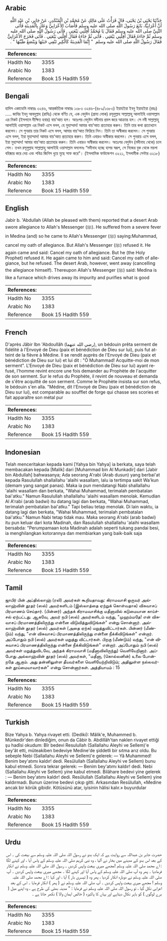 ## Arabic


<div dir="rtl" lang="ar" style={{fontSize:'larger',backgroundColor:'#f8f9fa',padding:20}}>
حَدَّثَنَا يَحْيَى بْنُ يَحْيَى، قَالَ قَرَأْتُ عَلَى مَالِكٍ عَنْ مُحَمَّدِ بْنِ الْمُنْكَدِرِ، عَنْ جَابِرِ، بْنِ عَبْدِ اللَّهِ أَنَّ أَعْرَابِيًّا، بَايَعَ رَسُولَ اللَّهِ صلى الله عليه وسلم فَأَصَابَ الأَعْرَابِيَّ وَعَكٌ بِالْمَدِينَةِ فَأَتَى النَّبِيَّ صلى الله عليه وسلم فَقَالَ يَا مُحَمَّدُ أَقِلْنِي بَيْعَتِي ‏.‏ فَأَبَى رَسُولُ اللَّهِ صلى الله عليه وسلم ثُمَّ جَاءَهُ فَقَالَ أَقِلْنِي بَيْعَتِي ‏.‏ فَأَبَى ثُمَّ جَاءَهُ فَقَالَ أَقِلْنِي بَيْعَتِي ‏.‏ فَأَبَى فَخَرَجَ الأَعْرَابِيُّ فَقَالَ رَسُولُ اللَّهِ صلى الله عليه وسلم ‏ "‏ إِنَّمَا الْمَدِينَةُ كَالْكِيرِ تَنْفِي خَبَثَهَا وَيَنْصَعُ طَيِّبُهَا ‏"‏ ‏.‏
</div>
<div style={{backgroundColor:'#f8f9fa',padding:20, marginBottom: 10}}><table> <thead> <tr> <th>References:</th> <th></th> </tr> </thead> <tbody><tr><td>Hadith No</td><td>3355</td></tr><tr><td>Arabic No</td><td>1383</td></tr><tr><td>Reference</td><td>Book 15 Hadith 559</td></tr></tbody></table></div>

## Bengali


<div dir="ltr" lang="bn" style={{fontSize:'larger',backgroundColor:'#f8f9fa',padding:20}}>
হাদিস একাডেমি নাম্বারঃ ৩২৪৬, আন্তর্জাতিক নাম্বারঃ ১৩৮৩ ৩২৪৬-(৪৮৯/১৩৮৩) ইয়াহইয়া ইবনু ইয়াহইয়া (রহঃ) ..... জাবির ইবনু আবদুল্লাহ (রাযিঃ) থেকে বর্ণিত যে, এক বেদুঈন (গ্রাম্য লোক) রসূলুল্লাহ সাল্লাল্লাহু আলাইহি ওয়াসাল্লাম এর নিকট (ইসলামে দীক্ষিত হবার) বায়’আত হল। অতঃপর বেদুঈন মদীনায় প্রবল জরে আক্রান্ত হল। সে নবী সাল্লাল্লাহু আলাইহি ওয়াসাল্লাম এর নিকট এসে বলল, হে মুহাম্মাদ! আমার বায়’আত প্রত্যাহার করুন। তিনি তার কথা প্রত্যাখ্যান করলেন। সে পুনরায় তার নিকট এসে বলল, আমার বায়’আত ফিরিয়ে নিন। তিনি তা অস্বীকার করলেন। সে পুনরায় এসে বলল, ইয়া মুহাম্মাদ! আমার বায়’আত প্রত্যাহার করুন। তিনি এবারও অস্বীকার করলেন। সে পুনরায় এসে বলল, ইয়া মুহাম্মাদ! আমার বায়’আত প্রত্যাহার করুন। তিনি এবারও অস্বীকার করলেন। অতঃপর বেদুঈন (মদীনাহ থেকে) চলে গেল। তখন রসূলুল্লাহ সাল্লাল্লাহু আলাইহি ওয়াসাল্লাম বললেনঃ “মদীনাহ হচ্ছে হাপর স্বরূপ, সে নিজের বুক থেকে ময়লা বহিষ্কার করে দেয় এবং পবিত্র জিনিস ধুয়ে মুছে সাফ করে"। (ইসলামিক ফাউন্ডেশন ৩২২১, ইসলামীক সেন্টার ৩২১৮)
</div>
<div style={{backgroundColor:'#f8f9fa',padding:20, marginBottom: 10}}><table> <thead> <tr> <th>References:</th> <th></th> </tr> </thead> <tbody><tr><td>Hadith No</td><td>3355</td></tr><tr><td>Arabic No</td><td>1383</td></tr><tr><td>Reference</td><td>Book 15 Hadith 559</td></tr></tbody></table></div>

## English


<div dir="ltr" lang="en" style={{fontSize:'larger',backgroundColor:'#f8f9fa',padding:20}}>
Jabir b. 'Abdullah (Allah be pleased with them) reported that a desert Arab swore allegiance to Allah's Messenger (ﷺ). He suffered from a severe fever in Medina (and) so he came to Allah's Messenger (ﷺ) saying:Muhammad, cancel my oath of allegiance. But Allah's Messenger (ﷺ) refused it. He again came and said: Cancel my oath of allegiance. But he (the Holy Prophet) refused it. He again came to him and said: Cancel my oath of allegiance, but he refused. The desert Arab, however, went away (cancelling the allegiance himself). Thereupon Allah's Messenger (ﷺ) said: Medina is like a furnace which drives away its impurity and purifies what is good
</div>
<div style={{backgroundColor:'#f8f9fa',padding:20, marginBottom: 10}}><table> <thead> <tr> <th>References:</th> <th></th> </tr> </thead> <tbody><tr><td>Hadith No</td><td>3355</td></tr><tr><td>Arabic No</td><td>1383</td></tr><tr><td>Reference</td><td>Book 15 Hadith 559</td></tr></tbody></table></div>

## French


<div dir="ltr" lang="fr" style={{fontSize:'larger',backgroundColor:'#f8f9fa',padding:20}}>
D'après Jâbir Ibn 'Abdoullâh (رضي الله عنهما), un bédouin prêta serment de fidélité à l'Envoyé de Dieu (paix et bénédiction de Dieu sur lui), puis fut atteint de la fièvre à Médine. Il se rendit auprès de l'Envoyé de Dieu (paix et bénédiction de Dieu sur lui) et lui dit : "Ô Muhammad! Acquitte-moi de mon serment". L'Envoyé de Dieu (paix et bénédiction de Dieu sur lui) ayant refusé, l'homme revint encore une fois demander au Prophète de l'acquitter de son serment. Sur le refus du Prophète, il revint de nouveau et demanda de s'être acquitté de son serment. Comme le Prophète insista sur son refus, le bédouin s'en alla. "Médine, dit l'Envoyé de Dieu (paix et bénédiction de Dieu sur lui), est comparable au soufflet de forge qui chasse ses scories et fait apparaître son métal pur
</div>
<div style={{backgroundColor:'#f8f9fa',padding:20, marginBottom: 10}}><table> <thead> <tr> <th>References:</th> <th></th> </tr> </thead> <tbody><tr><td>Hadith No</td><td>3355</td></tr><tr><td>Arabic No</td><td>1383</td></tr><tr><td>Reference</td><td>Book 15 Hadith 559</td></tr></tbody></table></div>

## Indonesian


<div dir="ltr" lang="id" style={{fontSize:'larger',backgroundColor:'#f8f9fa',padding:20}}>
Telah menceritakan kepada kami [Yahya bin Yahya] ia berkata, saya telah membacakan kepada [Malik] dari [Muhammad bin Al Munkadir] dari [Jabir bin Abdullah] bahwasanya; Ada seorang A'rabi (Arab dusun) yang berbai'at kepada Rasulullah shallallahu 'alaihi wasallam, lalu ia tertimpa sakit Wa'kun (demam yang sangat panas). Maka ia pun mendatangi Nabi shallallahu 'alaihi wasallam dan berkata, "Wahai Muhammad, terimalah pembatalan bai'atku." Namun Rasulullah shallallahu 'alaihi wasallam menolak. Kemudian Al A'rabi (arab badwi) itu datang lagi dan berkata, "Wahai Muhammad, terimalah pembatalan bai'atku." Tapi beliau tetap menolak. Di lain waktu, ia datang lagi dan berkata, "Wahai Muhammad, terimalah pembatalan bai'atku." Namun Nabi tetap tidak mau. Maka seorang A'rabi (arab badwi) itu pun keluar dari kota Madinah, dan Rasulullah shallallahu 'alaihi wasallam bersabda: "Perumpamaan kota Madinah adalah seperti tukang pandai besi, ia menghilangkan kotorannya dan membiarkan yang baik-baik saja
</div>
<div style={{backgroundColor:'#f8f9fa',padding:20, marginBottom: 10}}><table> <thead> <tr> <th>References:</th> <th></th> </tr> </thead> <tbody><tr><td>Hadith No</td><td>3355</td></tr><tr><td>Arabic No</td><td>1383</td></tr><tr><td>Reference</td><td>Book 15 Hadith 559</td></tr></tbody></table></div>

## Tamil


<div dir="ltr" lang="ta" style={{fontSize:'larger',backgroundColor:'#f8f9fa',padding:20}}>
ஜாபிர் பின் அப்தில்லாஹ் (ரலி) அவர்கள் கூறியதாவது: கிராமவாசி ஒருவர் அல்லாஹ்வின் தூதர் (ஸல்) அவர்களிடம் (இஸ்லாத்தை ஏற்றுக் கொள்வதாக) விசுவாசப் பிரமாணம் செய்தார். (பின்னர்) அந்தக் கிராமவாசிக்கு மதீனாவில் கடுமையான காய்ச்சல் ஏற்பட்டது. ஆகவே, அவர் நபி (ஸல்) அவர்களிடம் வந்து, "முஹம்மதே! என் விசுவாசப் பிரமாணத்திலிருந்து என்னை விடுவித்துவிடுங்கள்" என்று சொன்னார். அல்லாஹ்வின் தூதர் (ஸல்) அவர்கள் (அதை ஏற்க) மறுத்துவிட்டார்கள். பின்னர் (மீண்டும்) வந்து, "என் விசுவாசப் பிரமாணத்திலிருந்து என்னை நீக்கிவிடுங்கள்" என்றார். அப்போதும் நபி (ஸல்) அவர்கள் மறுத்து விட்டார்கள். பிறகு (மீண்டும்) வந்து, "என் விசுவாசப் பிரமாணத்திலிருந்து என்னை நீக்கிவிடுங்கள்" என்றார். அப்போதும் நபி (ஸல்) அவர்கள் மறுத்துவிடவே, அந்தக் கிராமவாசி (மதீனாவிலிருந்து) வெளியேறினார். அப்போது அல்லாஹ்வின் தூதர் (ஸல்) அவர்கள், "மதீனா, (கொல்லனின்) உலை போன்றதே ஆகும். அது தன்னிலுள்ள தீயவர்களை வெளியேற்றிவிடும்; அதிலுள்ள நல்லவர்கள் தூய்மையாவார்கள்" என்று சொன்னார்கள். அத்தியாயம் : 15
</div>
<div style={{backgroundColor:'#f8f9fa',padding:20, marginBottom: 10}}><table> <thead> <tr> <th>References:</th> <th></th> </tr> </thead> <tbody><tr><td>Hadith No</td><td>3355</td></tr><tr><td>Arabic No</td><td>1383</td></tr><tr><td>Reference</td><td>Book 15 Hadith 559</td></tr></tbody></table></div>

## Turkish


<div dir="ltr" lang="tr" style={{fontSize:'larger',backgroundColor:'#f8f9fa',padding:20}}>
Bize Yahya b. Yahya rivayet etti. (Dediki): Mâlik'e, Muhammed b. Münkedir'den dinlediğim, onun da Câbir b. Abdillâh'tan naklen rivayet ettiği şu hadîsi okudum: Bîr bedevi Resulullah (Sallallahu Aleyhi ve Sellem)'e bey'ât etti, müteakiben bedeviye Medine'de şiddetli bir sıtma arız oldu. Bu sebeple Nebi (Sallallahu Aleyhi ve Sellem)'e gelerek: — Yâ Muhammed! Benim bey'atımı kaldır! dedi. Resûlullah (Sallallahu Aleyhi ve Sellem) bunu kabul etmedi. Sonra tekrar gelerek: — Benim bey'atımı kaldır! dedi. Nebi (Sallallahu Aleyhi ve Sellem) yine kabul etmedi. Bilâhare bedevi yine gelerek : — Benim bey'atımı kaldır! dedi. Resûlullah (Sallallahu Aleyhi ve Sellem) yine kaldırmadı. Bunun üzerine bedevi çıkıp gitti. Arkasından Resûlullah, «Medine ancak bir körük gibidir. Kötüsünü atar, iyisinin hâlisi kalır.» buyurdular
</div>
<div style={{backgroundColor:'#f8f9fa',padding:20, marginBottom: 10}}><table> <thead> <tr> <th>References:</th> <th></th> </tr> </thead> <tbody><tr><td>Hadith No</td><td>3355</td></tr><tr><td>Arabic No</td><td>1383</td></tr><tr><td>Reference</td><td>Book 15 Hadith 559</td></tr></tbody></table></div>

## Urdu


<div dir="rtl" lang="ur" style={{fontSize:'larger',backgroundColor:'#f8f9fa',padding:20}}>
حضرت جابر بن عبداللہ سے روایت ہے کہ ایک بدو نے رسول اللہ صلی اللہ علیہ وسلم سے بیعت کی ۔ اس کے بعد اس بدو کے مدینے میں بخار نے آلیا ، وہ نبی کریم صلی اللہ علیہ وسلم کے پاس آیا ، اور کہنے لگا : اے محمد صلی اللہ علیہ وسلم !مجھے میری بیعت واپس کردیں ۔ رسول اللہ صلی اللہ علیہ وسلم نے انکار فرمادیا ۔ پھر وہ آپ صلی اللہ علیہ وسلم کے پاس آیا اور کہنے لگا ۔ مجھے میری بیعت واپس کردیں ۔ آپ صلی اللہ علیہ وسلم نے دوبارہ انکار کردیا ، پھر وہ ( تیسری بار ) آیا ، اور کہا : اے محمد صلی اللہ علیہ وسلم ! مجھے میری بیعت واپس کردیں ۔ آپ صلی اللہ علیہ وسلم نے ( پھر ) انکار فرمایا ۔ اس کے بعد اعرابی نکل گیا ، تو رسول اللہ صلی اللہ علیہ وسلم نے فرمایا : " مدینہ بھٹی کی طرح ہے ، وہ اپنے میل ( برے لوگوں ) کو باہر نکال دیتاہے اور یہاں کا پاکیزہ ( خالص ایمان والا ) نکھر جاتا ہے ۔
</div>
<div style={{backgroundColor:'#f8f9fa',padding:20, marginBottom: 10}}><table> <thead> <tr> <th>References:</th> <th></th> </tr> </thead> <tbody><tr><td>Hadith No</td><td>3355</td></tr><tr><td>Arabic No</td><td>1383</td></tr><tr><td>Reference</td><td>Book 15 Hadith 559</td></tr></tbody></table></div>